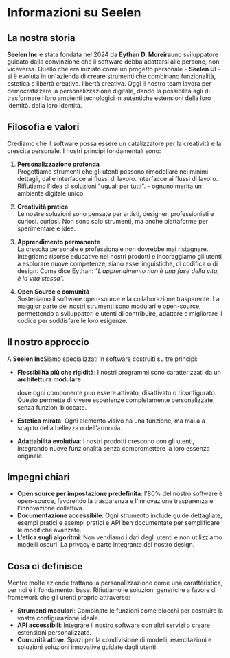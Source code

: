 # Informazioni su Seelen

## La nostra storia

**Seelen Inc**  è stata fondata nel 2024 da **Eythan D. Moreira**uno sviluppatore guidato
dalla convinzione che il software debba adattarsi alle persone, non viceversa.
Quello che era iniziato come un progetto personale - **Seelen UI**  - si è evoluta in un'azienda
di creare strumenti che combinano funzionalità, estetica e libertà creativa.
libertà creativa. Oggi il nostro team lavora per democratizzare la personalizzazione digitale, dando la possibilità agli
di trasformare i loro ambienti tecnologici in autentiche estensioni della loro identità.
della loro identità.

## Filosofia e valori

Crediamo che il software possa essere un catalizzatore per la creatività e la crescita personale. I nostri
principi fondamentali sono:

1.  **Personalizzazione profonda**\
    Progettiamo strumenti che gli utenti possono rimodellare nei minimi dettagli, dalle interfacce ai flussi di lavoro.
    interfacce ai flussi di lavoro. Rifiutiamo l'idea di soluzioni "uguali per tutti".
    \- ognuno merita un ambiente digitale unico.

2.  **Creatività pratica**\
    Le nostre soluzioni sono pensate per artisti, designer, professionisti e curiosi.
    curiosi. Non sono solo strumenti, ma anche piattaforme per sperimentare e
    idee.

3.  **Apprendimento permanente**\
    La crescita personale e professionale non dovrebbe mai ristagnare. Integriamo
    risorse educative nei nostri prodotti e incoraggiamo gli utenti a esplorare nuove
    competenze, siano esse linguistiche, di codifica o di design. Come dice Eythan: *"L'apprendimento
    non è una fase della vita, è la vita stessa".*

4.  **Open Source e comunità**\
    Sosteniamo il software open-source e la collaborazione trasparente. La maggior parte dei nostri
    strumenti sono modulari e open-source, permettendo a sviluppatori e utenti di
    contribuire, adattare e migliorare il codice per soddisfare le loro esigenze.

## Il nostro approccio

A **Seelen Inc**Siamo specializzati in software costruiti su tre principi:

*   **Flessibilità più che rigidità**: I nostri programmi sono caratterizzati da un **architettura modulare**

    dove ogni componente può essere attivato, disattivato o riconfigurato. Questo
    permette di vivere esperienze completamente personalizzate, senza funzioni bloccate.
*   **Estetica mirata**: Ogni elemento visivo ha una funzione, ma mai a
    a scapito della bellezza o dell'armonia.
*   **Adattabilità evolutiva**: I nostri prodotti crescono con gli utenti, integrando nuove
    funzionalità senza compromettere la loro essenza originale.

## Impegni chiari

*   **Open source per impostazione predefinita**: l'80% del nostro software è open-source, favorendo la trasparenza e l'innovazione
    trasparenza e l'innovazione collettiva.
*   **Documentazione accessibile**: Ogni strumento include guide dettagliate, esempi pratici e
    esempi pratici e API ben documentate per semplificare le modifiche avanzate.
*   **L'etica sugli algoritmi**: Non vendiamo i dati degli utenti e non utilizziamo modelli oscuri.
    La privacy è parte integrante del nostro design.

## Cosa ci definisce

Mentre molte aziende trattano la personalizzazione come una caratteristica, per noi è il fondamento.
base. Rifiutiamo le soluzioni generiche a favore di framework che gli utenti
proprio attraverso:

*   **Strumenti modulari**: Combinate le funzioni come blocchi per costruire la vostra configurazione ideale.
*   **API accessibili**: Integrare il nostro software con altri servizi o creare
    estensioni personalizzate.
*   **Comunità attive**: Spazi per la condivisione di modelli, esercitazioni e soluzioni
    soluzioni innovative guidate dagli utenti.
